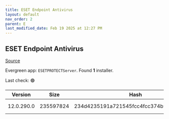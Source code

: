 ```yaml
---
title: ESET Endpoint Antivirus
layout: default
nav_order: 2
parent: E
last_modified_date: Feb 19 2025 at 12:27 PM
---
```


## ESET Endpoint Antivirus

[Source](https://www.eset.com/au/business/solutions/endpoint-protection/)

Evergreen app: `ESETPROTECTServer`. Found **1** installer.

Last check: 🟢

| Version    | Size      | Hash                                     | Language | Architecture | Type | URI                                                                                                                                                                                                              |
| ---------- | --------- | ---------------------------------------- | -------- | ------------ | ---- | ---------------------------------------------------------------------------------------------------------------------------------------------------------------------------------------------------------------- |
| 12.0.290.0 | 235597824 | 234d4235191a721545fcc4fcc374b9925db055fd | en_US    | x64          | msi  | [https://repository.eset.com/v1/com/eset/apps/business/era/server/windows/v12/12.0.290.0/server_x64.msi](https://repository.eset.com/v1/com/eset/apps/business/era/server/windows/v12/12.0.290.0/server_x64.msi) |
